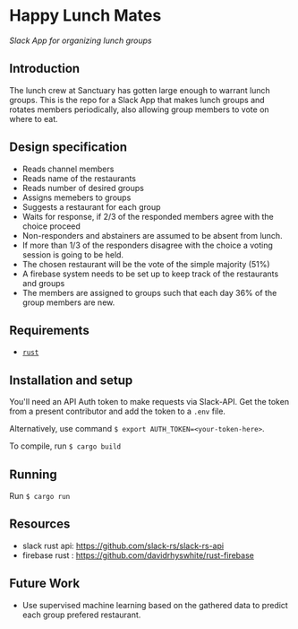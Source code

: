 # Happy Lunch Mates

_Slack App for organizing lunch groups_

## Introduction

The lunch crew at Sanctuary has gotten large enough to warrant lunch groups.
This is the repo for a Slack App that makes lunch groups and rotates members periodically, also allowing group members to vote on where to eat.

## Design specification

- Reads channel members
- Reads name of the restaurants
- Reads number of desired groups
- Assigns memebers to groups
- Suggests a restaurant for each group
- Waits for response, if 2/3 of the responded members agree with the choice proceed
- Non-responders and abstainers are assumed to be absent from lunch.
- If more than 1/3 of the responders disagree with the choice a voting session is going to be held. 
- The chosen restaurant will be the vote of the simple majority (51%)
- A firebase system needs to be set up to keep track of the restaurants and groups
- The members are assigned to groups such that each day 36% of the group members are new.

## Requirements

- [`rust`](https://www.rust-lang.org/)

## Installation and setup

You'll need an API Auth token to make requests via Slack-API.
Get the token from a present contributor and add the token to a `.env` file.

Alternatively, use command `$ export AUTH_TOKEN=<your-token-here>`.

To compile, run `$ cargo build`

## Running

Run `$ cargo run`

## Resources

- slack rust api: https://github.com/slack-rs/slack-rs-api
- firebase rust : https://github.com/davidrhyswhite/rust-firebase

## Future Work

- Use supervised machine learning based on the gathered data to predict each group prefered restaurant.
